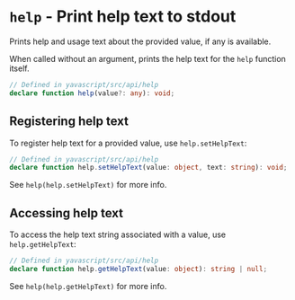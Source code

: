 # `help` - Print help text to stdout

Prints help and usage text about the provided value, if any is available.

When called without an argument, prints the help text for the `help` function itself.

```ts
// Defined in yavascript/src/api/help
declare function help(value?: any): void;
```

## Registering help text

To register help text for a provided value, use `help.setHelpText`:

```ts
// Defined in yavascript/src/api/help
declare function help.setHelpText(value: object, text: string): void;
```

See `help(help.setHelpText)` for more info.

## Accessing help text

To access the help text string associated with a value, use `help.getHelpText`:

```ts
// Defined in yavascript/src/api/help
declare function help.getHelpText(value: object): string | null;
```

See `help(help.getHelpText)` for more info.
